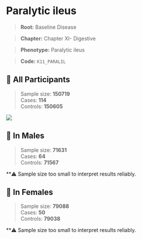 # Paralytic ileus

> **Root:** Baseline Disease  

> **Chapter:** Chapter XI- Digestive  

> **Phenotype:** Paralytic ileus  

> **Code:** `K11_PARALIL`

## 🧪 All Participants  
> Sample size: **150719**  
> Cases: **114**  
> Controls: **150605**
<img src="/Disease/Figures/ALL/Incidence/K11_PARALIL.png"/>
<CsvTable src="/public/Disease/Data/ALL/Incidence/COX_K11_PARALIL.csv" label="🔍 View full results" />

## 👨 In Males  
> Sample size: **71631**  
> Cases: **64**  
> Controls: **71567**

**⚠️ Sample size too small to interpret results reliably.


## 👩 In Females  
> Sample size: **79088**  
> Cases: **50**  
> Controls: **79038**

**⚠️ Sample size too small to interpret results reliably.

